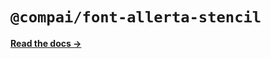# `@compai/font-allerta-stencil`

[**Read the docs &rarr;**](https://components.ai/docs/typefaces/allerta-stencil)
